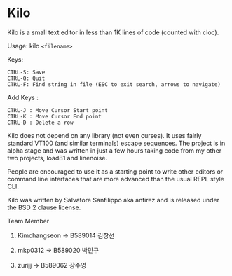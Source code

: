 Kilo
===

Kilo is a small text editor in less than 1K lines of code (counted with cloc).

Usage: kilo `<filename>`

Keys:

    CTRL-S: Save
    CTRL-Q: Quit
    CTRL-F: Find string in file (ESC to exit search, arrows to navigate)

Add Keys :

    CTRL-J : Move Cursor Start point
    CTRL-K : Move Cursor End point
    CTRL-D : Delete a row

Kilo does not depend on any library (not even curses). It uses fairly standard
VT100 (and similar terminals) escape sequences. The project is in alpha
stage and was written in just a few hours taking code from my other two
projects, load81 and linenoise.

People are encouraged to use it as a starting point to write other editors
or command line interfaces that are more advanced than the usual REPL
style CLI.

Kilo was written by Salvatore Sanfilippo aka antirez and is released
under the BSD 2 clause license.

Team Member
1. Kimchangseon -> B589014 김창선

2. mkp0312 -> B589020 박민규

3. zurijj -> B589062 장주영
